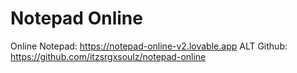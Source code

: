 # Notepad Online
Online Notepad: https://notepad-online-v2.lovable.app
ALT Github: https://github.com/itzsrgxsoulz/notepad-online
